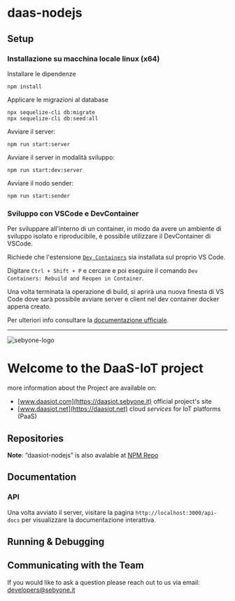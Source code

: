 # daas-nodejs

## Setup

### Installazione su macchina locale linux (x64)

Installare le dipendenze

```npm install```

Applicare le migrazioni al database

```
npx sequelize-cli db:migrate
npx sequelize-cli db:seed:all
```

Avviare il server:

```npm run start:server```

Avviare il server in modalità sviluppo:

```npm run start:dev:server```

Avviare il nodo sender:

```npm run start:sender```

### Sviluppo con VSCode e DevContainer

Per sviluppare all'interno di un container, in modo da avere un ambiente di sviluppo isolato e riproducibile, è possibile utilizzare il DevContainer di VSCode.

Richiede che l'estensione [`Dev Containers`](https://marketplace.visualstudio.com/items?itemName=ms-vscode-remote.remote-containers) sia installata sul proprio VS Code.

Digitare `Ctrl + Shift + P` e cercare e poi eseguire il comando `Dev Containers: Rebuild and Reopen in Container`.

Una volta terminata la operazione di build, si aprirà una nuova finesta di VS Code dove sarà possibile avviare server e client nel dev container docker appena creato.

Per ulteriori info consultare la [documentazione ufficiale](https://code.visualstudio.com/docs/devcontainers/containers).

---

![sebyone-logo](https://sebyone.it/res/lg_daasiot-410-72dpi.png)

# Welcome to the DaaS-IoT project

more information about the Project are available on:

* [www.daasiot.com](https://daasiot.sebyone.it) official project's site
* [www.daasiot.net](https://daasiot.net) cloud _services_ for IoT platforms (PaaS)

## Repositories

**Note**: “daasiot-nodejs” is also avalable at [NPM Repo](https://www.npmjs.com/package/daas-sdk)

## Documentation

### API

Una volta avviato il server, visitare la pagina `http://localhost:3000/api-docs` per visualizzare la documentazione interattiva.

## Running & Debugging

## Communicating with the Team

If you would like to ask a question please reach out to us via email: [developers@sebyone.it](developers@sebyone.it)
